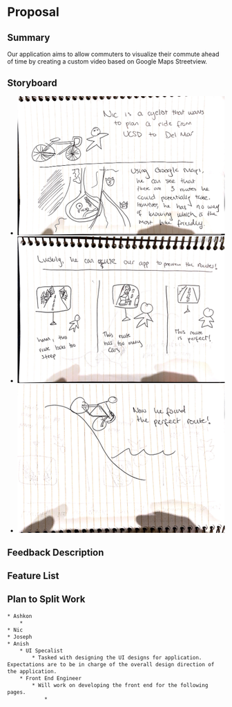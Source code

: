 # Proposal
## Summary
Our application aims to allow commuters to visualize their commute ahead of time by creating a custom video based on Google Maps Streetview.
## Storyboard
* ![](/storyboardpics/prop-1.jpg)
* ![](/storyboardpics/prop-2.jpg)
* ![](/storyboardpics/prop-3.jpg)
## Feedback Description
## Feature List
## Plan to Split Work
	* Ashkon 
		* 
	* Nic 
	* Joseph
	* Anish
		* UI Specalist
			* Tasked with designing the UI designs for application. Expectations are to be in charge of the overall design direction of the application.
		* Front End Engineer
			* Will work on developing the front end for the following pages.
				*
